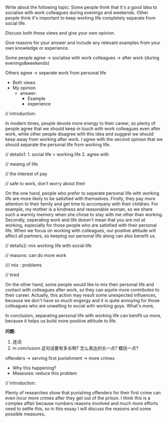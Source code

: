 Write about the following topic: Some people think that it's a good idea to socialise with work colleagues during evenings and weekends. Other people think it's important to keep working life completely separate from social life.

Discuss both these views and give your own opinion.

Give reasons for your answer and include any relevant examples from your own knowledge or experience.



Some people agree -> socialise with work colleagues -> after work (during evenings&weekends)

Others agree -> seperate work from personal life 

- Both views 
- My opinion
  - answer:
    - Example 
    - experience

// introduction:

In modern times, people devote more energy to their career, so plenty of people agree that we should keep in touch with work colleagues even after work, while other people disagree with this idea and suggest we should keep away from working after work. I agree with the second opinion that we should separate the personal life from working life.

// details1: 1. social life > working life    2. agree with 

// meaing of life

// the interest of pay 

// safe to work, don't worry about their 

On the one hand, people who prefer to seperate personal life with working life are more likely to be satisfied with themselves. Firstly, they pay more attention to their family and get time to accompany with their children. For example, my mother is a kindness and reasonable woman, so we share such a warmly memory when she chose to stay with me other than working. Secondly, seperating work and life doesn't mean that you are not at working, especially for those people who are satisfied with their personal life. When we focus on working with colleagues, our positive attitude will affect all partners, so keeping our personal life along can also benefit us.

// details2: mix working life with social life

// reasons: can do more work

/// mix : problems

// tired 

On the other hand, some people would like to mix their personal life and contact with colleagues after work, so they can aquire more contributes to their career. Actually, this action may result some unexpected influences, because we don't have so much engergy and it is quite annoying for those colleagues who are unwelling to social with working guys. What's more, 



In conclusion, separating personal life with working life can benifit us more, because it helps us build more positive attitude to life.

**问题:** 

1. 连词
2. in conclusion 这句话要有多长啊? 怎么表达的长一点? 概括一点?





offenders -> serving first punishment -> more crimes 

- Why this happening?
- Measures: reduce this problem

// introduction:

Plenty of researches show that punishing offenders for their first crime can even incur more crimes after they get out of the prison. I think this is a complex affair because numbers reasons involved and much more efforts need to settle this, so in this essay I will discuss the reasons and some possible measures.

















